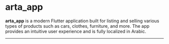 # arta_app

**arta_app** is a modern Flutter application built for listing and selling various types of products such as cars, clothes, furniture, and more. The app provides an intuitive user experience and is fully localized in Arabic.

---
